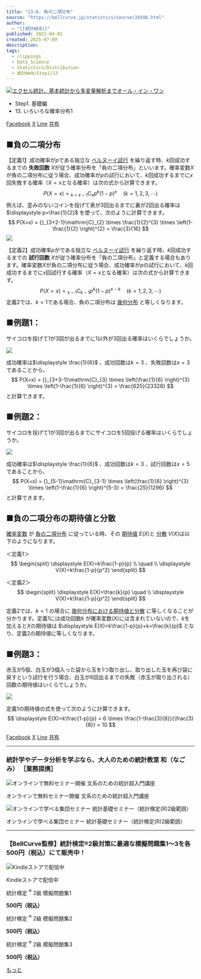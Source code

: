 ```yaml
---
title: "13-8. 負の二項分布"
source: "https://bellcurve.jp/statistics/course/24596.html"
author:
  - "[[統計WEB]]"
published: 2022-04-01
created: 2025-07-09
description: 
tags:
  - clippings
  - Data_Science
  - Statistics/Distribution
  - 統計Web/Step1/13
---
```

[![エクセル統計。基本統計から多変量解析までオール・イン・ワン](https://bellcurve.jp/statistics/wp-content/uploads/2024/09/statistics02_a_ver3.png "エクセル統計。基本統計から多変量解析までオール・イン・ワン")](https://bellcurve.jp/ex/)

- Step1. 基礎編
- 13\. いろいろな確率分布1

[Facebook](https://bellcurve.jp/#facebook "Facebook") [X](https://bellcurve.jp/#x "X") [Line](https://bellcurve.jp/#line "Line") [共有](https://www.addtoany.com/share#url=https%3A%2F%2Fbellcurve.jp%2Fstatistics%2Fcourse%2F24596.html&title=13-8.%20%E8%B2%A0%E3%81%AE%E4%BA%8C%E9%A0%85%E5%88%86%E5%B8%83)

## ■負の二項分布

【定義1】成功確率が$p$である独立な [ベルヌーイ試行](https://bellcurve.jp/statistics/glossary/1010.html) を繰り返す時、$k$回成功するまでの **失敗回数** $X$が従う確率分布を「負の二項分布」といいます。確率変数$X$が負の二項分布に従う場合、成功確率が$p$の試行において、$k$回成功するまでに$x$回失敗する確率（$X=x$となる確率）は次の式から計算できます。
$$
P(X=x) = {}_{k+x-1}\mathrm{C}_{x}p^{k}(1-p)^{x} \quad (k = 1, 2, 3, \cdots)
$$
例えば、歪みのないコインを投げて表が3回出るまでに裏が2回出る確率は $\displaystyle p=\frac{1}{2}$<!-- ![\displaystyle p=\frac{1}{2}](https://bellcurve.jp/statistics/wp-content/ql-cache/quicklatex.com-dff2bbe011e3205179e591ec63a6489c_l3.svg "Rendered by QuickLaTeX.com")  -->
を使って、次のように計算できます。
$$
P(X=x) = {}_{3+2-1}\mathrm{C}_{2} \times \frac{1}{2}^{3} \times \left(1-\frac{1}{2} \right)^{2} = \frac{3}{16}
$$
[![](https://bellcurve.jp/statistics/wp-content/uploads/2022/03/795316b92fc766b0181f6fef074f03fa-2.png)](https://bellcurve.jp/statistics/wp-content/uploads/2022/03/795316b92fc766b0181f6fef074f03fa-2.png)

【定義2】成功確率$p$がである独立な [ベルヌーイ試行](https://bellcurve.jp/statistics/glossary/1010.html) を繰り返す時、$k$回成功するまでの **試行回数** $X$が従う確率分布を「負の二項分布」と定義する場合もあります。確率変数$X$が負の二項分布に従う場合、成功確率が$p$の試行において、$k$回成功するまでに$x$回試行する確率（$X=x$となる確率）は次の式から計算できます。
$$
P(X=x) = {}_{x-1}\mathrm{C}_{k-1}p^{k}(1-p)^{x-k} \quad (k = 1, 2, 3, \cdots)
$$
定義2では、$k=1$である場合、負の二項分布は [幾何分布](https://bellcurve.jp/statistics/course/6988.html) と等しくなります。

## ■例題1：

サイコロを投げて1が3回が出るまでに1以外が3回出る確率はいくらでしょうか。

[![](https://bellcurve.jp/statistics/wp-content/uploads/2022/03/2b530e80c7d0de90885e285c5d798063-2.png)](https://bellcurve.jp/statistics/wp-content/uploads/2022/03/2b530e80c7d0de90885e285c5d798063-2.png)

成功確率は$\displaystyle \frac{1}{6}$ 、成功回数は$k=3$ 、失敗回数は$x=3$ であることから、
$$
P(X=x) = {}_{3+3-1}\mathrm{C}_{3} \times \left(\frac{1}{6} \right)^{3} \times \left(1-\frac{1}{6} \right)^{3} = \frac{625}{23328}
$$
と計算できます。

## ■例題2：

サイコロを投げて1が3回が出るまでにサイコロを5回投げる確率はいくらでしょうか。

[![](https://bellcurve.jp/statistics/wp-content/uploads/2022/03/c8856789ec11ab8b1013037cef6929f9-1.png)](https://bellcurve.jp/statistics/wp-content/uploads/2022/03/c8856789ec11ab8b1013037cef6929f9-1.png)

成功確率は$\displaystyle \frac{1}{6}$ 、成功回数は$k=3$ 、試行回数は$x=5$であることから、
$$
P(X=x) = {}_{5-1}\mathrm{C}_{3-1} \times \left(\frac{1}{6} \right)^{3} \times \left(1-\frac{1}{6} \right)^{5-3} = \frac{25}{1296}
$$
と計算できます。

## ■負の二項分布の期待値と分散

[確率変数](https://bellcurve.jp/statistics/glossary/807.html) が [負の二項分布](https://bellcurve.jp/statistics/glossary/1438.html) に従っている時、その [期待値](https://bellcurve.jp/statistics/glossary/891.html) $E(X)$と [分散](https://bellcurve.jp/statistics/glossary/1032.html) $V(X)$は以下のようになります。

＜定義1＞
$$
\begin{split}
\displaystyle E(X)=k\frac{1-p}{p} \\
\quad \\
\displaystyle V(X)=k\frac{1-p}{p^2}
\end{split}
$$
<!-- ![ \displaystyle E(X)=k\frac{1-p}{p} ](https://bellcurve.jp/statistics/wp-content/ql-cache/quicklatex.com-2d0073adcef301401b90d34b51f3f498_l3.svg "Rendered by QuickLaTeX.com") ![ \displaystyle V(X)=k\frac{1-p}{p^2} ](https://bellcurve.jp/statistics/wp-content/ql-cache/quicklatex.com-e187913dc63f91296aaa6f1002db1c05_l3.svg "Rendered by QuickLaTeX.com") -->

＜定義2＞
$$
\begin{split}
\displaystyle E(X)=\frac{k}{p}
\quad \\
\displaystyle V(X)=k\frac{1-p}{p^2}
\end{split}
$$
<!-- ![ \displaystyle E(X)=\frac{k}{p} ](https://bellcurve.jp/statistics/wp-content/ql-cache/quicklatex.com-81b36b7d81b7b7cbcab7f0b58eb247cd_l3.svg "Rendered by QuickLaTeX.com") ![ \displaystyle V(X)=k\frac{1-p}{p^2} ](https://bellcurve.jp/statistics/wp-content/ql-cache/quicklatex.com-e187913dc63f91296aaa6f1002db1c05_l3.svg "Rendered by QuickLaTeX.com") -->

定義2では、$k=1$ の場合に [幾何分布における期待値と分散](https://bellcurve.jp/statistics/course/6990.html) に等しくなることが分かります。定義1には成功回数$k$ が確率変数(X)には含まれていないので、$k$を加えると$X$の期待値は $\displaystyle E(X)=k\frac{1-p}{p}+k=\frac{k}{p}$<!-- ![\displaystyle E(X)=k\frac{1-p}{p}+k=\frac{k}{p}](https://bellcurve.jp/statistics/wp-content/ql-cache/quicklatex.com-d9dbf14a66fa0a2c499d60e19e159a22_l3.svg "Rendered by QuickLaTeX.com")  -->
となり、定義2の期待値に等しくなります。

## ■例題3：

赤玉が5個、白玉が3個入った袋から玉を1つ取り出し、取り出した玉を再び袋に戻すという試行を行う場合、白玉が6回出るまでの失敗（赤玉が取り出される）回数の期待値はいくらでしょうか。

[![](https://bellcurve.jp/statistics/wp-content/uploads/2022/03/3a4f695a458cb0ac0aceaa2eb13ac2dd.png)](https://bellcurve.jp/statistics/wp-content/uploads/2022/03/3a4f695a458cb0ac0aceaa2eb13ac2dd.png)

定義1の期待値の式を使って次のように計算できます。
$$
\displaystyle E(X)=k\frac{1-p}{p} = 6 \times \frac{1-\frac{3}{8}}{\frac{3}{8}} = 10
$$
<!-- ![ \displaystyle E(X)=k\frac{1-p}{p} = 6 \times \frac{1-\frac{3}{8}}{\frac{3}{8}} = 10 ](https://bellcurve.jp/statistics/wp-content/ql-cache/quicklatex.com-73fd92395b3da235940cea30e90a3da8_l3.svg "Rendered by QuickLaTeX.com") -->

[Facebook](https://bellcurve.jp/#facebook "Facebook") [X](https://bellcurve.jp/#x "X") [Line](https://bellcurve.jp/#line "Line") [共有](https://www.addtoany.com/share#url=https%3A%2F%2Fbellcurve.jp%2Fstatistics%2Fcourse%2F24596.html&title=13-8.%20%E8%B2%A0%E3%81%AE%E4%BA%8C%E9%A0%85%E5%88%86%E5%B8%83)

---

### 統計学やデータ分析を学ぶなら、大人のための統計教室 和（なごみ） ［業務提携］

![オンラインで無料セミナー開催 文系のための統計超入門講座](https://bellcurve.jp/statistics/wp-content/uploads/2025/05/toukeicyounyumon.png)

オンラインで無料セミナー開催 文系のための統計超入門講座

![オンラインで学べる集団セミナー 統計基礎セミナー（統計検定(R)2級範囲）](https://bellcurve.jp/statistics/wp-content/uploads/2025/05/toukeikiso.png)

オンラインで学べる集団セミナー 統計基礎セミナー（統計検定(R)2級範囲）

---

### 【BellCurve監修】統計検定®2級対策に最適な模擬問題集1～3を各500円（税込）にて販売中！

![Kindleストアで配信中](https://bellcurve.jp/statistics/wp-content/uploads/2018/07/bnr_kindle.png)

Kindleストアで配信中

統計検定 <sup>®</sup> 2級 模擬問題集1

**500円（税込）**  

統計検定 <sup>®</sup> 2級 模擬問題集2

**500円（税込）**  

統計検定 <sup>®</sup> 2級 模擬問題集3

**500円（税込）**  

[もっと](https://bellcurve.jp/statistics/course/#addtoany "すべてを表示")